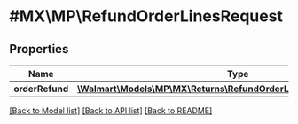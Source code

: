# #MX\MP\RefundOrderLinesRequest

## Properties

Name | Type | Description | Notes
------------ | ------------- | ------------- | -------------
**orderRefund** | [**\Walmart\Models\MP\MX\Returns\RefundOrderLinesRequestOrderRefund**](RefundOrderLinesRequestOrderRefund.md) |  | [optional]


[[Back to Model list]](../) [[Back to API list]](../../Api/MX/MP) [[Back to README]](../../README.md)
